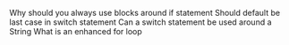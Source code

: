 Why should you always use blocks around if statement
Should default be last case in switch statement
Can a switch statement be used around a String
What is an enhanced for loop
